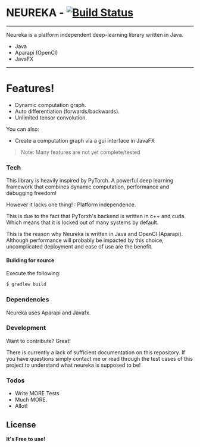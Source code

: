 # NEUREKA - [![Build Status](https://travis-ci.com/Gleethos/neureka.svg?branch=master)](https://travis-ci.org/gleethos/neureka)

---

Neureka is a platform independent deep-learning library written in Java. 

  - Java
  - Aparapi (OpenCl)
  - JavaFX
  
---  

# Features!

  - Dynamic computation graph.
  - Auto differentiation (forwards/backwards).
  - Unlimited tensor convolution.

You can also:
  - Create a computation graph via a gui interface in JavaFX

> Note:
> Many features are not yet complete/tested 
>

### Tech

This library is heavily inspired by PyTorch.
A powerful deep learning framework that combines
dynamic computation, performance and debugging freedom!

However it lacks one thing! :
Platform independence. 

This is due to the fact that PyTorxh's backend is written
in c++ and cuda.
Which means that it is locked out of many systems by default.

This is the reason why Neureka is written in Java and OpenCl (Aparapi).
Although performance will probably be impacted by this choice,
uncomplicated deployment and ease of use are the benefit.


#### Building for source
Execute the following:
```sh
$ gradlew build
```

### Dependencies

Neureka uses Aparapi and Javafx.


### Development

Want to contribute? Great!

There is currently a lack of sufficient documentation on this repository.
If you have questions simply contact me or read through the test cases 
of this project to understand what neureka is supposed to be!


### Todos

 - Write MORE Tests
 - Much MORE.
 - Allot!

License
----

**It's Free to use!**
